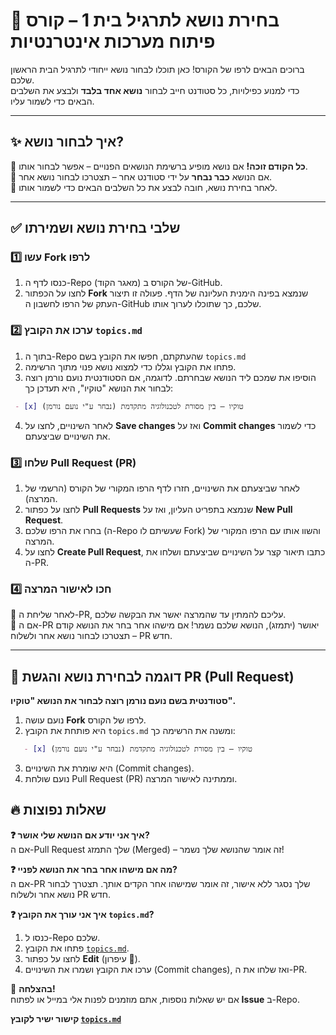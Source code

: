# 📌 בחירת נושא לתרגיל בית 1 – קורס פיתוח מערכות אינטרנטיות  

ברוכים הבאים לרפו של הקורס! כאן תוכלו לבחור נושא ייחודי לתרגיל הבית הראשון שלכם.  
כדי למנוע כפילויות, כל סטודנט חייב לבחור **נושא אחד בלבד** ולבצע את השלבים הבאים כדי לשמור עליו.  

---

## ✨ איך לבחור נושא?  

🔹 **כל הקודם זוכה!** אם נושא מופיע ברשימת הנושאים הפנויים – אפשר לבחור אותו.  
🔹 אם הנושא **כבר נבחר** על ידי סטודנט אחר – תצטרכו לבחור נושא אחר.  
🔹 לאחר בחירת נושא, חובה לבצע את כל השלבים הבאים כדי לשמור אותו.

---

## ✅ שלבי בחירת נושא ושמירתו  

### **1️⃣ עשו Fork לרפו**  
1. כנסו לדף ה-Repo (מאגר הקוד) של הקורס ב-GitHub.  
2. לחצו על הכפתור **Fork** שנמצא בפינה הימנית העליונה של הדף. פעולה זו תיצור העתק של הרפו לחשבון ה-GitHub שלכם, כך שתוכלו לערוך אותו.

### **2️⃣ ערכו את הקובץ `topics.md`**  

1. בתוך ה-Repo שהעתקתם, חפשו את הקובץ בשם `topics.md`
2. פתחו את הקובץ וגללו כדי למצוא נושא פנוי מתוך הרשימה.
3. הוסיפו את שמכם ליד הנושא שבחרתם. לדוגמה, אם הסטודנטית נועם נורמן רוצה לבחור את הנושא "טוקיו", היא תעדכן כך:  

```markdown
 - [x] טוקיו – בין מסורת לטכנולוגיה מתקדמת (נבחר ע"י נועם נורמן)
```
4. לאחר השינויים, לחצו על **Save changes** ואז על **Commit changes** כדי לשמור את השינויים שביצעתם.

### **3️⃣ שלחו Pull Request (PR)**  
1. לאחר שביצעתם את השינויים, חזרו לדף הרפו המקורי של הקורס (הרשמי של המרצה).  
2. לחצו על כפתור **Pull Requests** שנמצא בתפריט העליון, ואז על **New Pull Request**.  
3. בחרו את הרפו שלכם (ה-Repo שעשיתם לו Fork) והשוו אותו עם הרפו המקורי של המרצה.  
4. לחצו על **Create Pull Request**, כתבו תיאור קצר על השינויים שביצעתם ושלחו את ה-PR.  

### **4️⃣ חכו לאישור המרצה**  
📌 לאחר שליחת ה-PR, עליכם להמתין עד שהמרצה יאשר את הבקשה שלכם.  
📌 אם ה-PR יאושר (יתמזג), הנושא שלכם נשמר! אם מישהו אחר בחר את הנושא קודם – תצטרכו לבחור נושא אחר ולשלוח PR חדש.

---

## 📜 דוגמה לבחירת נושא והגשת PR (Pull Request)

**סטודנטית בשם נועם נורמן רוצה לבחור את הנושא "טוקיו".**

1. נועם עושה **Fork** לרפו של הקורס.  
2. היא פותחת את הקובץ `topics.md` ומשנה את הרשימה כך:
```markdown
   - [x] טוקיו – בין מסורת לטכנולוגיה מתקדמת (נבחר ע"י נועם נורמן)
```
3. היא שומרת את השינויים (Commit changes).  
4. נועם שולחת Pull Request (PR) וממתינה לאישור המרצה.

## 🔥 שאלות נפוצות

**❓ איך אני יודע אם הנושא שלי אושר?**  
אם ה-Pull Request שלך התמזג (Merged) – זה אומר שהנושא שלך נשמר!

**❓ מה אם מישהו אחר בחר את הנושא לפניי?**  
אם ה-PR שלך נסגר ללא אישור, זה אומר שמישהו אחר הקדים אותך. תצטרך לבחור נושא אחר ולשלוח PR חדש.

**❓ איך אני עורך את הקובץ `topics.md`?**  
1. כנסו ל-Repo שלכם.  
2. פתחו את הקובץ [`topics.md`](https://github.com/Ruppin-2025/home-assignment-topics/blob/e47474317961ac396347ac93bfe794228290beb1/topics.md).  
3. לחצו על כפתור **Edit** (עיפרון 📝).  
4. ערכו את הקובץ ושמרו את השינויים (Commit changes), ואז שלחו את ה-PR.

🚀 **בהצלחה!**  
אם יש שאלות נוספות, אתם מוזמנים לפנות אלי במייל או לפתוח **Issue** ב-Repo.

**קישור ישיר לקובץ [`topics.md`](https://github.com/Ruppin-2025/home-assignment-topics/blob/e47474317961ac396347ac93bfe794228290beb1/topics.md)**  
